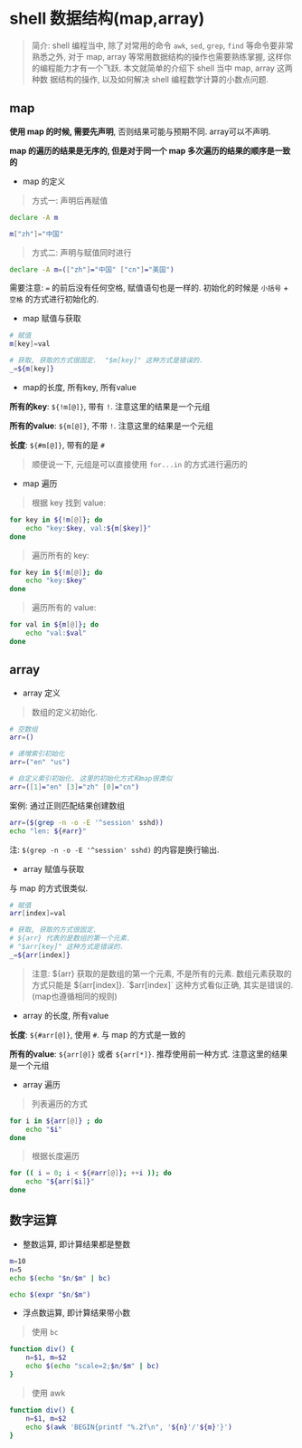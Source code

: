 # shell 数据结构(map,array)

> 简介: shell 编程当中, 除了对常用的命令 `awk`, `sed`, `grep`, `find` 等命令要非常熟悉之外, 对于 map, array 
等常用数据结构的操作也需要熟练掌握, 这样你的编程能力才有一个飞跃. 本文就简单的介绍下 shell 当中 map, array 这两种数
据结构的操作, 以及如何解决 shell 编程数学计算的小数点问题.

## map

**使用 map 的时候, 需要先声明**, 否则结果可能与预期不同. array可以不声明. 

**map 的遍历的结果是无序的, 但是对于同一个 map 多次遍历的结果的顺序是一致的**

- map 的定义

> 方式一: 声明后再赋值

```bash
declare -A m

m["zh"]="中国"
```

> 方式二: 声明与赋值同时进行

```bash
declare -A m=(["zh"]="中国" ["cn"]="美国")
```

需要注意: `=` 的前后没有任何空格, 赋值语句也是一样的. 初始化的时候是 `小括号` + `空格` 的方式进行初始化的. 

- map 赋值与获取

```bash
# 赋值
m[key]=val

# 获取, 获取的方式很固定.  "$m[key]" 这种方式是错误的.
_=${m[key]}  
```

- map的长度, 所有key, 所有value

**所有的key**: `${!m[@]}`, 带有 `!`. 注意这里的结果是一个元组

**所有的value**: `${m[@]}`, 不带 `!`. 注意这里的结果是一个元组

**长度**: `${#m[@]}`, 带有的是 `#`

> 顺便说一下, 元组是可以直接使用 `for...in` 的方式进行遍历的

- map 遍历

> 根据 key 找到 value:

```bash
for key in ${!m[@]}; do
    echo "key:$key, val:${m[$key]}"
done
```

> 遍历所有的 key:

```bash
for key in ${!m[@]}; do
    echo "key:$key"
done
```

> 遍历所有的 value:

```bash
for val in ${m[@]}; do
    echo "val:$val"
done
```

## array

- array 定义

> 数组的定义初始化.

```bash
# 空数组
arr=()

# 递增索引初始化
arr=("en" "us")

# 自定义索引初始化. 这里的初始化方式和map很类似
arr=([1]="en" [3]="zh" [0]="cn")
```

案例: 通过正则匹配结果创建数组

```bash
arr=($(grep -n -o -E '^session' sshd))
echo "len: ${#arr}"
```

注: `$(grep -n -o -E '^session' sshd)` 的内容是换行输出.

- array 赋值与获取

与 map 的方式很类似.

```bash
# 赋值
arr[index]=val

# 获取, 获取的方式很固定. 
# ${arr} 代表的是数组的第一个元素.  
# "$arr[key]" 这种方式是错误的.  
_=${arr[index]}  
```

> 注意: ${arr} 获取的是数组的第一个元素, 不是所有的元素. 数组元素获取的方式只能是 ${arr[index]}. `$arr[index]` 
这种方式看似正确, 其实是错误的. (map也遵循相同的规则)


- array 的长度, 所有value

**长度**: `${#arr[@]}`, 使用 `#`. 与 map 的方式是一致的

**所有的value**: `${arr[@]}` 或者 `${arr[*]}`. 推荐使用前一种方式. 注意这里的结果是一个元组

- array 遍历

> 列表遍历的方式

```bash
for i in ${arr[@]} ; do
    echo "$i"
done
```

> 根据长度遍历 

```bash
for (( i = 0; i < ${#arr[@]}; ++i )); do
    echo "${arr[$i]}"
done
```


## 数字运算

- 整数运算, 即计算结果都是整数

```bash
m=10
n=5
echo $(echo "$n/$m" | bc)

echo $(expr "$n/$m")
```

- 浮点数运算, 即计算结果带小数

> 使用 `bc`

```bash
function div() {
    n=$1, m=$2
    echo $(echo "scale=2;$n/$m" | bc)
}
```

> 使用 awk

```bash
function div() {
    n=$1, m=$2
    echo $(awk 'BEGIN{printf "%.2f\n", '${n}'/'${m}'}')
}
```
